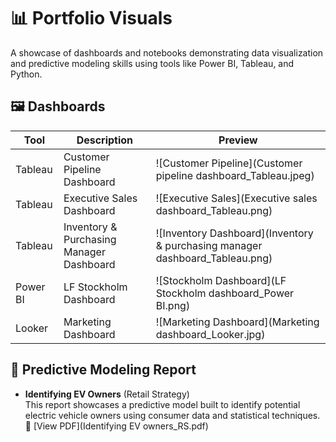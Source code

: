 # 📊 Portfolio Visuals

A showcase of dashboards and notebooks demonstrating data visualization and predictive modeling skills using tools like Power BI, Tableau, and Python.

## 🖼️ Dashboards

| Tool     | Description                                | Preview |
|----------|--------------------------------------------|---------|
| Tableau  | Customer Pipeline Dashboard                | ![Customer Pipeline](Customer pipeline dashboard_Tableau.jpeg) |
| Tableau  | Executive Sales Dashboard                  | ![Executive Sales](Executive sales dashboard_Tableau.png) |
| Tableau  | Inventory & Purchasing Manager Dashboard   | ![Inventory Dashboard](Inventory & purchasing manager dashboard_Tableau.png) |
| Power BI | LF Stockholm Dashboard                     | ![Stockholm Dashboard](LF Stockholm dashboard_Power BI.png) |
| Looker   | Marketing Dashboard                        | ![Marketing Dashboard](Marketing dashboard_Looker.jpg) |

## 📄 Predictive Modeling Report

- **Identifying EV Owners** (Retail Strategy)  
  This report showcases a predictive model built to identify potential electric vehicle owners using consumer data and statistical techniques.
📄 [View PDF](Identifying EV owners_RS.pdf)




